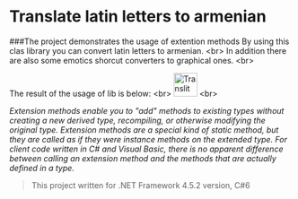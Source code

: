 # Translate latin letters to armenian 
###The project demonstrates the usage of extention methods
By using this clas library you can convert latin letters to armenian. <br\>
In addition there are also some emotics shorcut converters to graphical ones. <br\>

The result of the usage of lib is below: <br\>
<img src="/translit.gif" alt="Translit" height="42" width="42"> <br\>


<i>Extension methods enable you to "add" methods to existing types without creating a new derived type, recompiling, or otherwise modifying the original type. Extension methods are a special kind of static method, but they are called as if they were instance methods on the extended type. For client code written in C# and Visual Basic, there is no apparent difference between calling an extension method and the methods that are actually defined in a type. </i>

> This project written for .NET Framework 4.5.2 version, C#6